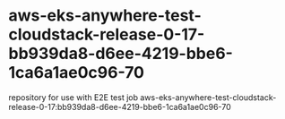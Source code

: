 # aws-eks-anywhere-test-cloudstack-release-0-17-bb939da8-d6ee-4219-bbe6-1ca6a1ae0c96-70
repository for use with E2E test job aws-eks-anywhere-test-cloudstack-release-0-17:bb939da8-d6ee-4219-bbe6-1ca6a1ae0c96-70
